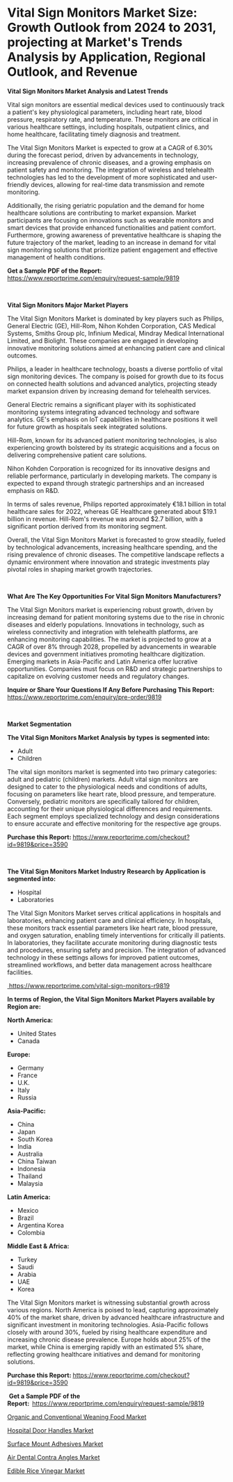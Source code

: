 <p><h1>Vital Sign Monitors Market Size: Growth Outlook from 2024 to 2031, projecting at Market's Trends Analysis by Application, Regional Outlook, and Revenue</h1></p><p><strong>Vital Sign Monitors Market Analysis and Latest Trends</strong></p>
<p><p>Vital sign monitors are essential medical devices used to continuously track a patient's key physiological parameters, including heart rate, blood pressure, respiratory rate, and temperature. These monitors are critical in various healthcare settings, including hospitals, outpatient clinics, and home healthcare, facilitating timely diagnosis and treatment.</p><p>The Vital Sign Monitors Market is expected to grow at a CAGR of 6.30% during the forecast period, driven by advancements in technology, increasing prevalence of chronic diseases, and a growing emphasis on patient safety and monitoring. The integration of wireless and telehealth technologies has led to the development of more sophisticated and user-friendly devices, allowing for real-time data transmission and remote monitoring.</p><p>Additionally, the rising geriatric population and the demand for home healthcare solutions are contributing to market expansion. Market participants are focusing on innovations such as wearable monitors and smart devices that provide enhanced functionalities and patient comfort. Furthermore, growing awareness of preventative healthcare is shaping the future trajectory of the market, leading to an increase in demand for vital sign monitoring solutions that prioritize patient engagement and effective management of health conditions.</p></p>
<p><strong>Get a Sample PDF of the Report:&nbsp;</strong> <a href="https://www.reportprime.com/enquiry/request-sample/9819?utm_campaign=83&utm_medium=2&utm_source=Github&utm_content=ia&utm_term=10102024&utm_id=vital-sign-monitors">https://www.reportprime.com/enquiry/request-sample/9819</a></p>
<p>&nbsp;</p>
<p><strong>Vital Sign Monitors Major Market Players</strong></p>
<p><p>The Vital Sign Monitors Market is dominated by key players such as Philips, General Electric (GE), Hill-Rom, Nihon Kohden Corporation, CAS Medical Systems, Smiths Group plc, Infinium Medical, Mindray Medical International Limited, and Biolight. These companies are engaged in developing innovative monitoring solutions aimed at enhancing patient care and clinical outcomes.</p><p>Philips, a leader in healthcare technology, boasts a diverse portfolio of vital sign monitoring devices. The company is poised for growth due to its focus on connected health solutions and advanced analytics, projecting steady market expansion driven by increasing demand for telehealth services.</p><p>General Electric remains a significant player with its sophisticated monitoring systems integrating advanced technology and software analytics. GE's emphasis on IoT capabilities in healthcare positions it well for future growth as hospitals seek integrated solutions.</p><p>Hill-Rom, known for its advanced patient monitoring technologies, is also experiencing growth bolstered by its strategic acquisitions and a focus on delivering comprehensive patient care solutions. </p><p>Nihon Kohden Corporation is recognized for its innovative designs and reliable performance, particularly in developing markets. The company is expected to expand through strategic partnerships and an increased emphasis on R&D.</p><p>In terms of sales revenue, Philips reported approximately €18.1 billion in total healthcare sales for 2022, whereas GE Healthcare generated about $19.1 billion in revenue. Hill-Rom's revenue was around $2.7 billion, with a significant portion derived from its monitoring segment. </p><p>Overall, the Vital Sign Monitors Market is forecasted to grow steadily, fueled by technological advancements, increasing healthcare spending, and the rising prevalence of chronic diseases. The competitive landscape reflects a dynamic environment where innovation and strategic investments play pivotal roles in shaping market growth trajectories.</p></p>
<p>&nbsp;</p>
<p><strong>What Are The Key Opportunities For Vital Sign Monitors Manufacturers?</strong></p>
<p><p>The Vital Sign Monitors market is experiencing robust growth, driven by increasing demand for patient monitoring systems due to the rise in chronic diseases and elderly populations. Innovations in technology, such as wireless connectivity and integration with telehealth platforms, are enhancing monitoring capabilities. The market is projected to grow at a CAGR of over 8% through 2028, propelled by advancements in wearable devices and government initiatives promoting healthcare digitization. Emerging markets in Asia-Pacific and Latin America offer lucrative opportunities. Companies must focus on R&D and strategic partnerships to capitalize on evolving customer needs and regulatory changes.</p></p>
<p><strong>Inquire or Share Your Questions If Any Before Purchasing This Report:</strong> <a href="https://www.reportprime.com/enquiry/pre-order/9819?utm_campaign=83&utm_medium=2&utm_source=Github&utm_content=ia&utm_term=10102024&utm_id=vital-sign-monitors">https://www.reportprime.com/enquiry/pre-order/9819</a></p>
<p>&nbsp;</p>
<p><strong>Market Segmentation</strong></p>
<p><strong>The Vital Sign Monitors Market Analysis by types is segmented into:</strong></p>
<p><ul><li>Adult</li><li>Children</li></ul></p>
<p><p>The vital sign monitors market is segmented into two primary categories: adult and pediatric (children) markets. Adult vital sign monitors are designed to cater to the physiological needs and conditions of adults, focusing on parameters like heart rate, blood pressure, and temperature. Conversely, pediatric monitors are specifically tailored for children, accounting for their unique physiological differences and requirements. Each segment employs specialized technology and design considerations to ensure accurate and effective monitoring for the respective age groups.</p></p>
<p><strong>Purchase this Report:&nbsp;</strong><a href="https://www.reportprime.com/checkout?id=9819&price=3590&utm_campaign=83&utm_medium=2&utm_source=Github&utm_content=ia&utm_term=10102024&utm_id=vital-sign-monitors">https://www.reportprime.com/checkout?id=9819&price=3590</a></p>
<p>&nbsp;</p>
<p><strong>The Vital Sign Monitors Market Industry Research by Application is segmented into:</strong></p>
<p><ul><li>Hospital</li><li>Laboratories</li></ul></p>
<p><p>The Vital Sign Monitors Market serves critical applications in hospitals and laboratories, enhancing patient care and clinical efficiency. In hospitals, these monitors track essential parameters like heart rate, blood pressure, and oxygen saturation, enabling timely interventions for critically ill patients. In laboratories, they facilitate accurate monitoring during diagnostic tests and procedures, ensuring safety and precision. The integration of advanced technology in these settings allows for improved patient outcomes, streamlined workflows, and better data management across healthcare facilities.</p></p>
<p><a href="https://www.reportprime.com/vital-sign-monitors-r9819?utm_campaign=83&utm_medium=2&utm_source=Github&utm_content=ia&utm_term=10102024&utm_id=vital-sign-monitors">&nbsp;https://www.reportprime.com/vital-sign-monitors-r9819</a></p>
<p><strong>In terms of Region, the Vital Sign Monitors Market Players available by Region are:</strong></p>
<p>
    <p> <strong> North America: </strong>
        <ul>
            <li>United States</li>
            <li>Canada</li>
        </ul>
        </p> 
    <p> <strong> Europe: </strong>
        <ul>
            <li>Germany</li>
            <li>France</li>
            <li>U.K.</li>
            <li>Italy</li>
            <li>Russia</li>
        </ul>
        </p> 
    <p> <strong> Asia-Pacific: </strong>
        <ul>
            <li>China</li>
            <li>Japan</li>
            <li>South Korea</li>
            <li>India</li>
            <li>Australia</li>
            <li>China Taiwan</li>
            <li>Indonesia</li>
            <li>Thailand</li>
            <li>Malaysia</li>
        </ul>
        </p> 
    <p> <strong> Latin America: </strong>
        <ul>
            <li>Mexico</li>
            <li>Brazil</li>
            <li>Argentina Korea</li>
            <li>Colombia</li>
        </ul>
        </p> 
    <p> <strong> Middle East & Africa: </strong>
        <ul>
            <li>Turkey</li>
            <li>Saudi</li>
            <li>Arabia</li>
            <li>UAE</li>
            <li>Korea</li>
        </ul>
    </p>
    </p>
<p><p>The Vital Sign Monitors market is witnessing substantial growth across various regions. North America is poised to lead, capturing approximately 40% of the market share, driven by advanced healthcare infrastructure and significant investment in monitoring technologies. Asia-Pacific follows closely with around 30%, fueled by rising healthcare expenditure and increasing chronic disease prevalence. Europe holds about 25% of the market, while China is emerging rapidly with an estimated 5% share, reflecting growing healthcare initiatives and demand for monitoring solutions.</p></p>
<p><strong>Purchase this Report: </strong><a href="https://www.reportprime.com/checkout?id=9819&price=3590&utm_campaign=83&utm_medium=2&utm_source=Github&utm_content=ia&utm_term=10102024&utm_id=vital-sign-monitors">https://www.reportprime.com/checkout?id=9819&price=3590</a></p>
<p>&nbsp;<strong>Get a Sample PDF of the Report:&nbsp;&nbsp;</strong><a href="https://www.reportprime.com/enquiry/request-sample/9819?utm_campaign=83&utm_medium=2&utm_source=Github&utm_content=ia&utm_term=10102024&utm_id=vital-sign-monitors">https://www.reportprime.com/enquiry/request-sample/9819</a></p>
<p><strong></strong></p>
<p><p><a href="https://issuu.com/reportprime-2/docs/organic-and-conventional-weaning-fo_555f276bd48960?utm_campaign=83&utm_medium=2&utm_source=Github&utm_content=ia&utm_term=10102024&utm_id=vital-sign-monitors">Organic and Conventional Weaning Food Market</a></p><p><a href="https://github.com/HobertDavis43/Market-Research-Report-List-1/blob/main/hospital-door-handles-market.md?utm_campaign=83&utm_medium=2&utm_source=Github&utm_content=ia&utm_term=10102024&utm_id=vital-sign-monitors">Hospital Door Handles Market</a></p><p><a href="https://www.linkedin.com/pulse/surface-mount-adhesives-market-navigating-challenges-unlocking-xpmwe?utm_campaign=83&utm_medium=2&utm_source=Github&utm_content=ia&utm_term=10102024&utm_id=vital-sign-monitors">Surface Mount Adhesives Market</a></p><p><a href="https://github.com/AshikRahman991/Market-Research-Report-List-1/blob/main/air-dental-contra-angles-market.md?utm_campaign=83&utm_medium=2&utm_source=Github&utm_content=ia&utm_term=10102024&utm_id=vital-sign-monitors">Air Dental Contra Angles Market</a></p><p><a href="https://issuu.com/reportprime-2/docs/edible-rice-vinegar-market-size-203_034106ae763f62?utm_campaign=83&utm_medium=2&utm_source=Github&utm_content=ia&utm_term=10102024&utm_id=vital-sign-monitors">Edible Rice Vinegar Market</a></p></p>